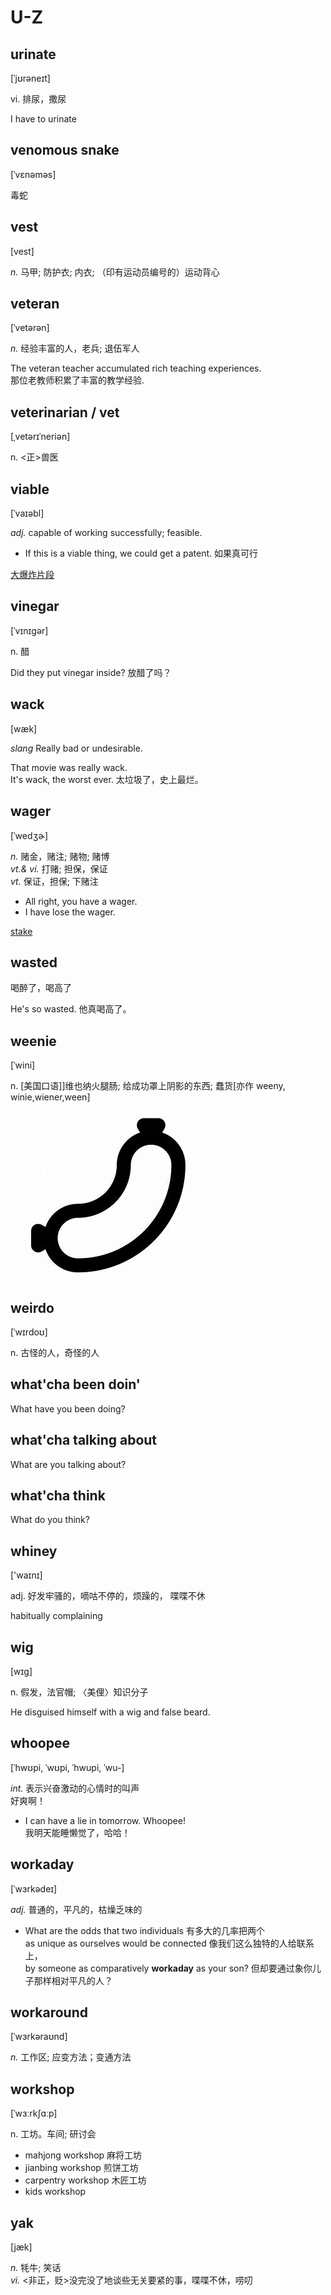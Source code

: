 # U-Z


## urinate

[ˈjʊrəneɪt]

vi.
排尿，撒尿

I have to urinate


## venomous snake

[ˈvɛnəməs]

毒蛇


## vest

[vest]

*n.*
马甲; 防护衣; 内衣; （印有运动员编号的）运动背心


## veteran

[ˈvetərən]

*n.*
经验丰富的人，老兵; 退伍军人

The veteran teacher accumulated rich teaching experiences.
\
那位老教师积累了丰富的教学经验.


## veterinarian / vet

[ˌvetərɪˈneriən]

n.
<正>兽医


## viable

[ˈvaɪəbl]

*adj.*
capable of working successfully; feasible.

- If this is a viable thing, we could get a patent. 如果真可行

[大爆炸片段](https://www.ixigua.com/7053757808293970462)


## vinegar

[ˈvɪnɪɡər]

n.
醋

Did they put vinegar inside? 放醋了吗？


## wack

[wæk]

*slang* Really bad or undesirable.

That movie was really wack.\
It's wack, the worst ever. 太垃圾了，史上最烂。


## wager

[ˈwedʒɚ]

*n.* 
赌金，赌注; 赌物; 赌博 \
*vt.& vi.*
打赌; 担保，保证 \
*vt.*
保证，担保; 下赌注

- All right, you have a wager.
- I have lose the wager.

[stake](s.md#stake)


## wasted

喝醉了，喝高了

He's so wasted. 他真喝高了。


## weenie

[ˈwini]

n.
[美国口语]]维也纳火腿肠; 给成功罩上阴影的东西; 蠢货[亦作 weeny, winie,wiener,ween]

![weenie](pix/weenie.jpg)


## weirdo

[ˈwɪrdoʊ]

n.
古怪的人，奇怪的人


## what'cha been doin'

What have you been doing?


## what'cha talking about

What are you talking about?


## what'cha think

What do you think?


## whiney

['waɪnɪ]

adj.
好发牢骚的，嘀咕不停的，烦躁的，
喋喋不休

habitually complaining


## wig

[wɪɡ]

n.
假发，法官帽; 〈美俚〉知识分子

He disguised himself with a wig and false beard.


## whoopee

[ˈhwʊpi, ˈwʊpi, ˈhwupi, ˈwu-]

*int.*
表示兴奋激动的心情时的叫声\
好爽啊！

- I can have a lie in tomorrow. Whoopee!
\
我明天能睡懒觉了，哈哈！


## workaday

[ˈwɜrkədeɪ]

*adj.*
普通的，平凡的，枯燥乏味的

- What are the odds that two individuals 有多大的几率把两个 \
as unique as ourselves would be connected  像我们这么独特的人给联系上， \
by someone as comparatively **workaday** as your son? 
但却要通过象你儿子那样相对平凡的人？


## workaround

[ˈwɜrkəraʊnd]

*n.*
工作区; 应变方法；变通方法


## workshop

[ˈwɜːrkʃɑːp]

n.
工坊。车间; 研讨会

- mahjong workshop 麻将工坊
- jianbing workshop 煎饼工坊
- carpentry workshop 木匠工坊
- kids workshop


## yak

[jæk]

*n.*
牦牛; 笑话\
*vi.*
<非正，贬>没完没了地谈些无关要紧的事，喋喋不休，唠叨

